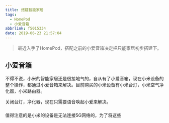 ```yaml
---
title: 搭建智能家居
tags:
  - HomePod
  - 小爱音箱
abbrlink: f5015334
date: 2019-06-23 21:57:04
---
```

> 最近入手了HomePod，搭配之前的小爱音箱决定把只能家居初步搭建下。

## 小爱音箱
不得不说，小米的智能家居还是很接地气的，自从有了小爱音箱，现在小米设备的整个操作，都通过小爱音箱来解决。目前购买的小米设备有小米台灯，小米空气净化器，小米路由器。

关闭台灯，净化器，现在只需要语音唤起小爱来解决。

### 
值得注意的是小米的设备是无法连接5G网络的，为了将这些